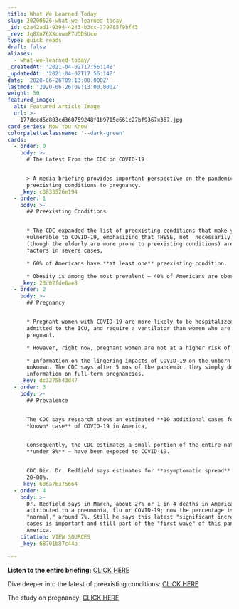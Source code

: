 ```yaml
---
title: What We Learned Today
slug: 20200626-what-we-learned-today
_id: c2a42ad1-9394-4243-b3cc-779785f9bf43
_rev: Jq8Xn76XXcuwmF7UDDSUco
type: quick_reads
draft: false
aliases:
  - what-we-learned-today/
_createdAt: '2021-04-02T17:56:14Z'
_updatedAt: '2021-04-02T17:56:14Z'
date: '2020-06-26T09:13:00.000Z'
lastmod: '2020-06-26T09:13:00.000Z'
weight: 50
featured_image:
  alt: Featured Article Image
  url: >-
    177dccd5d803cd360759248f1b9715e661c27bf9367x367.jpg
card_series: Now You Know
colorpaletteclassname: '--dark-green'
cards:
  - order: 0
    body: >-
      # The Latest From the CDC on COVID-19


      > A media briefing provides important perspective on the pandemic, from
      preexisting conditions to pregnancy.
    _key: c3833526e194
  - order: 1
    body: >-
      ## Preexisting Conditions


      * The CDC expanded the list of preexisting conditions that make you more
      vulnerable to COVID-19, emphasizing that THESE, not _necessarily_ age
      (though the elderly are more prone to preexisting conditions) are crucial
      factors in severe cases.

      * 60% of Americans have **at least one** preexisting condition.

      * Obesity is among the most prevalent – 40% of Americans are obese.
    _key: 23d02fde6ae8
  - order: 2
    body: >-
      ## Pregnancy


      * Pregnant women with COVID-19 are more likely to be hospitalized,
      admitted to the ICU, and require a ventilator than women who are not
      pregnant.

      * However, right now, pregnant women are not at a higher risk of death.

      * Information on the lingering impacts of COVID-19 on the unborn remain
      unknown. The CDC says after 5 mos of the pandemic, they simply don’t have
      information on full-term pregnancies.
    _key: dc3275b43d47
  - order: 3
    body: >-
      ## Prevalence


      The CDC says research shows an estimated **10 additional cases for each
      *known* case** of COVID-19 in America,


      Consequently, the CDC estimates a small portion of the entire nation –
      **under 8%** – have been exposed to COVID-19.


      CDC Dir. Dr. Redfield says estimates for **asymptomatic spread** are btwn
      20-80%.
    _key: 606a7b375664
  - order: 4
    body: >-
      Dr. Redfield says in March, about 27% or 1 in 4 deaths in America were
      attributed to a pneumonia, flu or COVID-19; now the percentage is more
      "normal," around 7%. Still he says this latest "significant increase" of
      cases is important and still part of the "first wave" of this pandemic in
      America.
    citation: VIEW SOURCES
    _key: 68701b87c44a

---
```

**Listen to the entire briefing:** [CLICK HERE](https://www.cdc.gov/media/releases/2020/a0625-covid-19-update.html)

Dive deeper into the latest of preexisting conditions: [CLICK HERE](https://www.cdc.gov/coronavirus/2019-ncov/need-extra-precautions/people-at-increased-risk.html?CDC_AA_refVal=https%3A%2F%2Fwww.cdc.gov%2Fcoronavirus%2F2019-ncov%2Fneed-extra-precautions%2Fpeople-at-higher-risk.html)

The study on pregnancy: [CLICK HERE](https://www.cdc.gov/mmwr/volumes/69/wr/mm6925a1.htm?s_cid=mm6925a1_w)